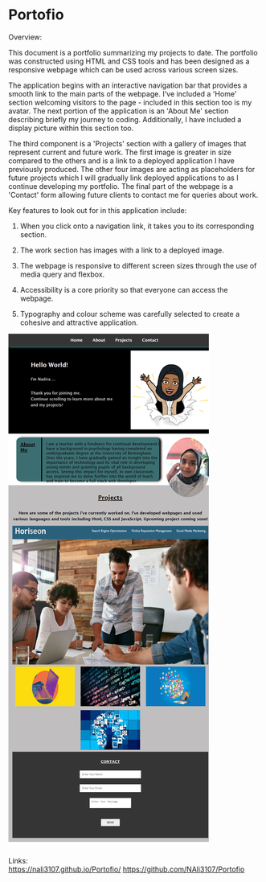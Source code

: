 # Portofio

Overview:

This document is a portfolio summarizing my projects to date. The portfolio was constructed using HTML and CSS tools and has been designed as a responsive webpage which can be used across various screen sizes.

The application begins with an interactive navigation bar that provides a smooth link to the main parts of the webpage. I've included a 'Home' section welcoming visitors to the page - included in this section too is my avatar. The next portion of the application is an 'About Me' section describing briefly my journey to coding. Additionally, I have included a display picture within this section too. 

The third component is a 'Projects' section with a gallery of images that represent current and future work. The first image is greater in size compared to the others and is a link to a deployed application I have previously produced. The other four images are acting as placeholders for future projects which I will gradually link deployed applications to as I continue developing my portfolio. The final part of the webpage is a 'Contact' form allowing future clients to contact me for queries about work.

Key features to look out for in this application include:

1) When you click onto a navigation link, it takes you to its corresponding section.

2) The work section has images with a link to a deployed image.

3) The webpage is responsive to different screen sizes through the use of media query and flexbox.

4) Accessibility is a core priority so that everyone can access the webpage.

5) Typography and colour scheme was carefully selected to create a cohesive and attractive application.


![Screenshot](./assets/images/screenshot.png)

Links:<br>
https://nali3107.github.io/Portofio/
https://github.com/NAli3107/Portofio